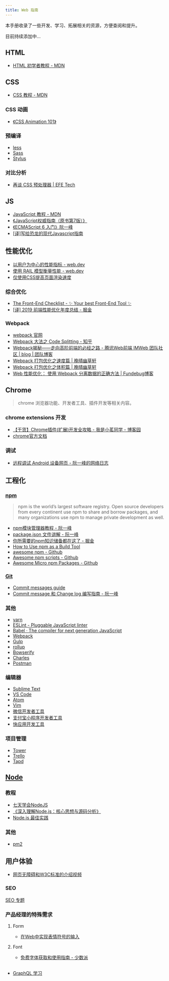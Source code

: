 ```yaml
---
title: Web 指南
---
```


本手册收录了一些开发、学习、拓展相关的资源，方便查阅和提升。

目前持续添加中...

## HTML
+ [HTML 初学者教程 - MDN](https://developer.mozilla.org/zh-CN/docs/Web/HTML)

<!-- css -->
## CSS
+ [CSS 教程 - MDN](https://developer.mozilla.org/zh-CN/docs/Web/CSS)

### CSS 动画
+ [《CSS Animation 101》](https://h-wakanda.github.io/css-animation-101-cn/#welcome)

### 预编译
+ [less](http://lesscss.org/)
+ [Sass](https://sass-lang.com/)
+ [Stylus](http://stylus-lang.com/)

### 对比分析
+ [再谈 CSS 预处理器 | EFE Tech](https://efe.baidu.com/blog/revisiting-css-preprocessors/)

## JS
+ [JavaScript 教程 - MDN](https://developer.mozilla.org/zh-CN/docs/Web/JavaScript)
+ [《JavaScript权威指南（原书第7版）》](https://book.douban.com/subject/35396470/)
+ [《ECMAScript 6 入门》阮一峰](http://es6.ruanyifeng.com/)
+ [[译]写给恐龙的现代Javascript指南](https://javahashbrown.github.io/Blog/%E8%AF%91-%E5%86%99%E7%BB%99%E6%81%90%E9%BE%99%E7%9A%84%E7%8E%B0%E4%BB%A3Javascript%E6%8C%87%E5%8D%97/)

<!--  -->
## 性能优化
+ [以用户为中心的性能指标 - web.dev](https://web.dev/user-centric-performance-metrics/)
+ [使用 RAIL 模型衡量性能 - web.dev](https://web.dev/rail/)
+ [仅使用CSS提高页面渲染速度](https://mp.weixin.qq.com/s/uga8enKl1Yx7yE6d8Bn0bQ)

### 综合优化
+ [The Front-End Checklist - ✨ Your best Front-End Tool ✨](https://frontendchecklist.io/)
+ [[译] 2019 前端性能优化年度总结 - 掘金](https://juejin.cn/post/6844903764319535117)

### Webpack
+ [webpack 官网](https://webpack.js.org/)
+ [Webpack 大法之 Code Splitting - 知乎](https://zhuanlan.zhihu.com/p/26710831)
+ [Webpack揭秘——走向高阶前端的必经之路 - 腾讯Web前端 IMWeb 团队社区 | blog | 团队博客](https://app.gitbook.com/o/-LMCHG3mZ_daYzL_Xj1N/s/n79caNXuIawYGd2LNzgK/c/bfWtKI41u8G06qggySPM/web-guide/qian-duan-xing-neng-you-hua#zong-he-you-hua)
+ [Webpack 打包优化之速度篇 | 晚晴幽草轩](https://www.jeffjade.com/2017/08/12/125-webpack-package-optimization-for-speed/)
+ [Webpack 打包优化之体积篇 | 晚晴幽草轩](https://www.jeffjade.com/2017/08/06/124-webpack-packge-optimization-for-volume/#)
+ [Web 性能优化： 使用 Webpack 分离数据的正确方法 | Fundebug博客](https://blog.fundebug.com/2019/03/04/webpack-bundle-split/)



<!-- chrome -->
## Chrome
> chrome 浏览器功能、开发者工具、插件开发等相关内容。

### chrome extensions 开发
+ [【干货】Chrome插件(扩展)开发全攻略 - 我是小茗同学 - 博客园](https://www.cnblogs.com/liuxianan/p/chrome-plugin-develop.html)
+ [chrome官方文档](https://developer.chrome.com/extensions)

### 调试
+ [远程调试 Android 设备网页 - 阮一峰的网络日志](http://www.ruanyifeng.com/blog/2019/06/android-remote-debugging.html)


<!-- engineering -->
## 工程化
### [npm](https://www.npmjs.com/)
> npm is the world’s largest software registry. Open source developers from every continent use npm to share and borrow packages, and many organizations use npm to manage private development as well.

+ [npm模块管理器教程 - 阮一峰](http://javascript.ruanyifeng.com/nodejs/npm.html)
+ [package.json 文件讲解 - 阮一峰](https://javascript.ruanyifeng.com/nodejs/packagejson.html)
+ [你所需要的npm知识储备都在这了 - 掘金](https://juejin.im/post/5d08d3d3f265da1b7e103a4d)
+ [How to Use npm as a Build Tool](https://www.keithcirkel.co.uk/how-to-use-npm-as-a-build-tool)
+ [awesome npm - Github](https://github.com/sindresorhus/awesome-npm)
+ [Awesome npm scripts - Github](https://github.com/RyanZim/awesome-npm-scripts)
+ [Awesome Micro npm Packages - Github](https://github.com/parro-it/awesome-micro-npm-packages)

### [Git](https://git-scm.com/)
+ [Commit messages guide](https://github.com/RomuloOliveira/commit-messages-guide/blob/master/README_zh-CN.md)
+ [Commit message 和 Change log 编写指南 - 阮一峰](http://www.ruanyifeng.com/blog/2016/01/commit_message_change_log.html)

### 其他
+ [yarn](https://yarnpkg.com)
+ [ESLint - Pluggable JavaScript linter](https://eslint.org/)
+ [Babel · The compiler for next generation JavaScript](https://babeljs.io/)
+ [Webpack](https://webpack.js.org/)
+ [Gulp](https://www.gulpjs.com.cn/)
+ [rollup](https://www.rollupjs.com/guide/zh)
+ [Bowserify](http://browserify.org/)
+ [Charles](https://www.charlesproxy.com/)
+ [Postman](https://www.getpostman.com/)

### 编辑器
+ [Sublime Text](https://www.sublimetext.com/)
+ [VS Code](https://code.visualstudio.com/)
+ [Atom](https://atom.io/)
+ [Vim](https://www.vim.org/)
+ [微信开发者工具](https://developers.weixin.qq.com/miniprogram/dev/devtools/devtools.html)
+ [支付宝小程序开发者工具](https://docs.alipay.com/mini/ide/overview)
+ [快应用开发工具](https://www.quickapp.cn/docCenter/post/95)

### 项目管理
+ [Tower](https://tower.im/)
+ [Trello](https://trello.com/)
+ [Tapd](https://www.tapd.cn/)


<!--  -->
## [Node](https://nodejs.org)
### 教程
+ [七天学会NodeJS](http://nqdeng.github.io/7-days-nodejs/)
+ [《深入理解Node.js：核心思想与源码分析》](https://yjhjstz.gitbooks.io/deep-into-node/content/)
+ [Node.js 最佳实践](https://github.com/goldbergyoni/nodebestpractices/blob/master/README.chinese.md)

### 其他
+ [pm2](http://pm2.keymetrics.io/)

<!--  -->
## 用户体验
+ [网页无障碍和W3C标准的介绍视频](https://www.w3.org/WAI/videos/standards-and-benefits/zh-hans)

### SEO
[SEO 专题](./seo)

### 产品经理的特殊需求
1. Form
	+ [在Web中实现表情符号的输入](http://acgtofe.com/posts/2021/03/web-emoji-input)

2. Font
	+ [免费字体获取和使用指南 - 少数派](https://sspai.com/post/42889)


<!-- API -->
##
+ [GraphQL 学习](https://graphql.cn/learn/)
